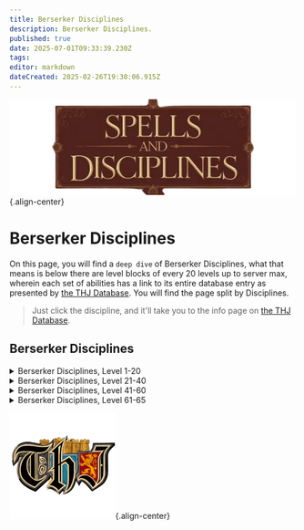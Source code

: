 ```yaml
---
title: Berserker Disciplines
description: Berserker Disciplines.
published: true
date: 2025-07-01T09:33:39.230Z
tags: 
editor: markdown
dateCreated: 2025-02-26T19:30:06.915Z
---
```


![spellsdisciplines.webp](/classes-and-abilities/spellsdisciplines.webp){.align-center}

# Berserker Disciplines

On this page, you will find a `deep dive` of Berserker Disciplines, what that means is below there are level blocks of every 20 levels up to server max, wherein each set of abilities has a link to its entire database entry as presented by [the THJ Database](eqdb.net). You will find the page split by Disciplines.


>Just click the discipline, and it'll take you to the info page on [the THJ Database](eqdb.net).

## Berserker Disciplines

<details>
	<summary> Berserker Disciplines, Level 1-20 </summary>

|Discipline Name|Level|
|---|---|
|<a href="https://eqdb.net/spell/detail/4937" target="_blank">Corroded Axe</a>|1|
|<a href="https://eqdb.net/spell/detail/5225" target="_blank">Throw Stone</a>|1|
|<a href="https://eqdb.net/spell/detail/4938" target="_blank">Blunt Axe</a>|5|
|<a href="https://eqdb.net/spell/detail/25060" target="_blank">Elbow Strike</a>|5|
|<a href="https://eqdb.net/spell/detail/4928" target="_blank">Leg Strike</a>|8|
|<a href="https://eqdb.net/spell/detail/4721" target="_blank">Focused Will Discipline</a>|10|
|<a href="https://eqdb.net/spell/detail/4939" target="_blank">Steel Axe</a>|10|
|<a href="https://eqdb.net/spell/detail/4940" target="_blank">Bearded Axe</a>|15|
|<a href="https://eqdb.net/spell/detail/4931" target="_blank">Head Strike</a>|16|
|<a href="https://eqdb.net/spell/detail/4941" target="_blank">Mithril Axe</a>|20|

</details>

<details>
	<summary> Berserker Disciplines, Level 21-40 </summary>

|Discipline Name|Level|
|---|---|
|<a href="https://eqdb.net/spell/detail/4934" target="_blank">Divertive Strike</a>|24|
|<a href="https://eqdb.net/spell/detail/4942" target="_blank">Balanced War Axe</a>|25|
|<a href="https://eqdb.net/spell/detail/5027" target="_blank">Battle Cry</a>|30|
|<a href="https://eqdb.net/spell/detail/4943" target="_blank">Bonesplicer Axe</a>|30|
|<a href="https://eqdb.net/spell/detail/4585" target="_blank">Resistant Discipline</a>|30|
|<a href="https://eqdb.net/spell/detail/4929" target="_blank">Leg Cut</a>|32|
|<a href="https://eqdb.net/spell/detail/4944" target="_blank">Fleshtear Axe</a>|35|
|<a href="https://eqdb.net/spell/detail/4945" target="_blank">Cold Steel Cleaving Axe</a>|40|
|<a href="https://eqdb.net/spell/detail/4587" target="_blank">Fearless Discipline</a>|40|
|<a href="https://eqdb.net/spell/detail/4932" target="_blank">Head Pummel</a>|40|

</details>

<details>
	<summary> Berserker Disciplines, Level 41-60 </summary>

|Discipline Name|Level|
|---|---|
|<a href="https://eqdb.net/spell/detail/4946" target="_blank">Mithril Bloodaxe</a>|45|
|<a href="https://eqdb.net/spell/detail/4935" target="_blank">Distracting Strike</a>|48|
|<a href="https://eqdb.net/spell/detail/4947" target="_blank">Rage Axe</a>|50|
|<a href="https://eqdb.net/spell/detail/5028" target="_blank">War Cry</a>|50|
|<a href="https://eqdb.net/spell/detail/6754" target="_blank">Rage Volley</a>|51|
|<a href="https://eqdb.net/spell/detail/5039" target="_blank">Inspired Anger Discipline</a>|53|
|<a href="https://eqdb.net/spell/detail/5037" target="_blank">Cleaving Rage Discipline</a>|54|
|<a href="https://eqdb.net/spell/detail/4930" target="_blank">Leg Slice</a>|54|
|<a href="https://eqdb.net/spell/detail/8924" target="_blank">Aura of Rage</a>|55|
|<a href="https://eqdb.net/spell/detail/4948" target="_blank">Bloodseeker's Axe</a>|55|
|<a href="https://eqdb.net/spell/detail/5040" target="_blank">Reckless Discipline</a>|56|
|<a href="https://eqdb.net/spell/detail/5029" target="_blank">Battle Cry of Dravel</a>|57|
|<a href="https://eqdb.net/spell/detail/5035" target="_blank">Focused Fury Discipline</a>|57|
|<a href="https://eqdb.net/spell/detail/5041" target="_blank">Blind Rage Discipline</a>|58|
|<a href="https://eqdb.net/spell/detail/5038" target="_blank">Battle Focus Discipline</a>|59|
|<a href="https://eqdb.net/spell/detail/4949" target="_blank">Battlerage Axe</a>|60|
|<a href="https://eqdb.net/spell/detail/5034" target="_blank">Burning Rage Discipline</a>|60|
|<a href="https://eqdb.net/spell/detail/4933" target="_blank">Head Crush</a>|60|

</details>

<details>
	<summary> Berserker Disciplines, Level 61-65 </summary>

|Discipline Name|Level|
|---|---|
|<a href="https://eqdb.net/spell/detail/5044" target="_blank">Sprint Discipline</a>|61|
|<a href="https://eqdb.net/spell/detail/4687" target="_blank">Healing Will Discipline</a>|63|
|<a href="https://eqdb.net/spell/detail/5042" target="_blank">Indomitable Discipline</a>|63|
|<a href="https://eqdb.net/spell/detail/5030" target="_blank">War Cry of Dravel</a>|64|
|<a href="https://eqdb.net/spell/detail/5032" target="_blank">Ancient: Cry of Chaos</a>|65|
|<a href="https://eqdb.net/spell/detail/5031" target="_blank">Battle Cry of the Mastruq</a>|65|
|<a href="https://eqdb.net/spell/detail/5043" target="_blank">Cleaving Anger Discipline</a>|65|
|<a href="https://eqdb.net/spell/detail/4936" target="_blank">Confusing Strike</a>|65|
|<a href="https://eqdb.net/spell/detail/4950" target="_blank">Deathfury Axe</a>|65|
|<a href="https://eqdb.net/spell/detail/16918" target="_blank">Overpowering Frenzy</a>|65|
|<a href="https://eqdb.net/spell/detail/5107" target="_blank">Tainted Axe of Hatred</a>|65|
</details>

![pagebreak4.webp](/pagebreak4.webp){.align-center}